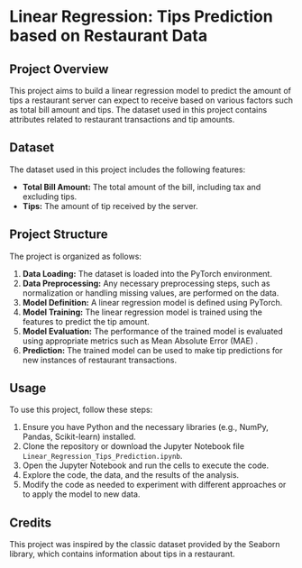 # Linear Regression: Tips Prediction based on Restaurant Data

## Project Overview
This project aims to build a linear regression model to predict the amount of tips a restaurant server can expect to receive based on various factors such as total bill amount and tips. The dataset used in this project contains attributes related to restaurant transactions and tip amounts.

## Dataset
The dataset used in this project includes the following features:

- **Total Bill Amount:** The total amount of the bill, including tax and excluding tips.
- **Tips:** The amount of tip received by the server.

## Project Structure
The project is organized as follows:

1. **Data Loading:** The dataset is loaded into the PyTorch environment.
2. **Data Preprocessing:** Any necessary preprocessing steps, such as normalization or handling missing values, are performed on the data.
3. **Model Definition:** A linear regression model is defined using PyTorch.
4. **Model Training:** The linear regression model is trained using the features to predict the tip amount.
5. **Model Evaluation:** The performance of the trained model is evaluated using appropriate metrics such as Mean Absolute Error (MAE) .
6. **Prediction:** The trained model can be used to make tip predictions for new instances of restaurant transactions.

## Usage
To use this project, follow these steps:

1. Ensure you have Python and the necessary libraries (e.g., NumPy, Pandas, Scikit-learn) installed.
2. Clone the repository or download the Jupyter Notebook file `Linear_Regression_Tips_Prediction.ipynb`.
3. Open the Jupyter Notebook and run the cells to execute the code.
4. Explore the code, the data, and the results of the analysis.
5. Modify the code as needed to experiment with different approaches or to apply the model to new data.

## Credits
This project was inspired by the classic dataset provided by the Seaborn library, which contains information about tips in a restaurant.
